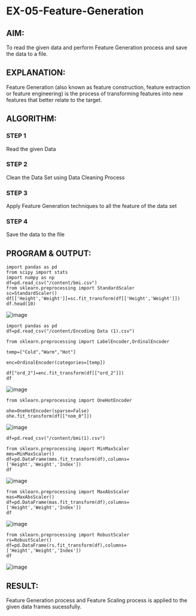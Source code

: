 # EX-05-Feature-Generation
## AIM:
To read the given data and perform Feature Generation process and save the data to a file.

## EXPLANATION:
Feature Generation (also known as feature construction, feature extraction or feature engineering) is the process of transforming features into new features that better relate to the target.

## ALGORITHM:
### STEP 1
Read the given Data

### STEP 2
Clean the Data Set using Data Cleaning Process

### STEP 3
Apply Feature Generation techniques to all the feature of the data set

### STEP 4
Save the data to the file

## PROGRAM & OUTPUT:
```
import pandas as pd
from scipy import stats
import numpy as np
df=pd.read_csv("/content/bmi.csv")
from sklearn.preprocessing import StandardScaler
sc=StandardScaler()
df[['Height','Weight']]=sc.fit_transform(df[['Height','Weight']])
df.head(10)
```
![image](https://github.com/Sanjay-sg/ODD2023-Datascience-Ex-05/assets/119559022/7fbd5d00-ea0a-46b2-a594-af13e45d075e)

```
import pandas as pd
df=pd.read_csv("/content/Encoding Data (1).csv")

from sklearn.preprocessing import LabelEncoder,OrdinalEncoder

temp=["Cold","Warm","Hot"]

enc=OrdinalEncoder(categories=[temp])

df["ord_2"]=enc.fit_transform(df[["ord_2"]])
df
```
![image](https://github.com/Sanjay-sg/ODD2023-Datascience-Ex-05/assets/119559022/194b6e1a-16cd-4175-b8f2-36a4916c8984)

```
from sklearn.preprocessing import OneHotEncoder

ohe=OneHotEncoder(sparse=False)
ohe.fit_transform(df[["nom_0"]])
```
![image](https://github.com/Sanjay-sg/ODD2023-Datascience-Ex-05/assets/119559022/26b9294b-e225-4c27-99b2-195330ca9821)

```
df=pd.read_csv("/content/bmi(1).csv")

from sklearn.preprocessing import MinMaxScaler
mms=MinMaxScaler()
df=pd.DataFrame(mms.fit_transform(df),columns=['Height','Weight','Index'])
df
```
![image](https://github.com/Sanjay-sg/ODD2023-Datascience-Ex-05/assets/119559022/f08a9148-9365-4ce5-b1b9-ab72c9005c44)

```
from sklearn.preprocessing import MaxAbsScaler
mas=MaxAbsScaler()
df=pd.DataFrame(mas.fit_transform(df),columns=['Height','Weight','Index'])
df
```
![image](https://github.com/Sanjay-sg/ODD2023-Datascience-Ex-05/assets/119559022/c2235c0c-36ba-4bd1-ad0c-5f9205ec4ff8)

```
from sklearn.preprocessing import RobustScaler
rs=RobustScaler()
df=pd.DataFrame(rs.fit_transform(df),columns=['Height','Weight','Index'])
df
```
![image](https://github.com/Sanjay-sg/ODD2023-Datascience-Ex-05/assets/119559022/993e678f-058b-445b-844e-a812254c52a4)

## RESULT:
Feature Generation process and Feature Scaling process is applied to the given data frames sucessfully.


